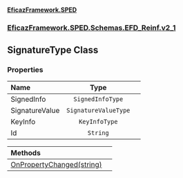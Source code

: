 #### [EficazFramework.SPED](EficazFrameworkSPED.md 'EficazFramework SPED')
### [EficazFramework.SPED.Schemas.EFD_Reinf.v2_1](EficazFramework.SPED.Schemas.EFD_Reinf.v2_1.md 'EficazFramework.SPED.Schemas.EFD_Reinf.v2_1')

## SignatureType Class
### Properties

| Name | Type | |
| :--- | :---: | :--- |
| SignedInfo | `SignedInfoType` |  |
| SignatureValue | `SignatureValueType` |  |
| KeyInfo | `KeyInfoType` |  |
| Id | `String` |  |

| Methods | |
| :--- | :--- |
| [OnPropertyChanged(string)](EficazFramework.SPED.Schemas.EFD_Reinf.v2_1/SignatureType/OnPropertyChanged(string).md 'EficazFramework.SPED.Schemas.EFD_Reinf.v2_1.SignatureType.OnPropertyChanged(string)') | |
